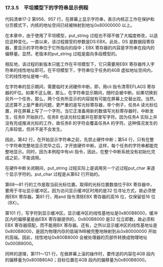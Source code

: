 ### 17.3.5　平坦模型下的字符串显示例程

代码清单17-2 第956、957 行，在屏幕上显示字符串，表示内核正工作在保护和分页模式下，内核的地址空间已经被映射到地址0x80000000 以上。

在本章中，由于使用了平坦模型，put_string 过程也不得不做了大幅度修改，以适应这种变化。一直以来，该过程接受的参数是DS:EBX。此处，DS 是数据段寄存器，要显示的字符串位于它所指向的段中；EBX 寄存器的内容是字符串在段内的偏移量。显然，老版本的put_string 过程是面向多段模型的。

相反地，该过程的新版本只能工作在平坦模型下，它只需要用EBX 寄存器传入字符串的线性地址即可。在平坦模型下，字符串位于任务的4GB 虚拟地址空间内，它的线性地址是唯一的。

在字符串的显示期间，需要临时关闭硬件中断，即，用cli 指令清零EFLAGS 寄存器的IF位。如果不这么做，那么，在字符串显示期间，随时会被中断。如果切换到另外一个任务，那么，两个任务所显示的内容就有可能在屏幕上交替出现。当然，这还算不上是严重的问题，更严重的是写光标寄存器，举个例子，任务A 读光标位置，并在屏幕上写了一个字符。当它正准备用新的数值写光标寄存器时，中断发生，任务B 开始执行。任务B 也读光标位置并在那里写字符。因为任务A 实际上并没有完成推进光标的工作，故任务B 的字符会覆盖任务A 的字符。这种情况发生的几率较低，但并不是不会发生。

因此，第42 行，在开始显示字符串之前，先禁止硬件中断；第54 行，只有在整个字符串完整地显示完毕之后，才开放硬件中断。这样，每个任务的字符串都能完整地显示。同时，因为本例程中有sti 指令，因此，在整个中断系统没有初始化完成之前，不能调用。

在硬件中断关闭期间，put_string 过程实际上是调用另一个近过程put_char 来逐个显示字符的。put_char 过程是从第62 行开始的。

第68～81 行的工作是取当前光标位置。取得的光标位置数值位于BX 寄存器中，要用于寻址显示缓冲区。因为访问显示缓冲区时用的是32 位寻址方式，故必须使用EBX 寄存器。第81 行，用and 指令清除EBX 寄存器的高16 位，仅保留低16 位（BX）。

第101 行，写字符到显示缓冲区。显示缓冲区的线性基地址是0x800B8000，缓冲区内的偏移量是由EBX 寄存器提供的，0x800B8000 是32 位立即数，故必须和EBX 寄存器搭配，而不能用BX 寄存器。还有，之所以显示缓冲区的线性基地址是0x800B8000，是因为物理内存的低端1MB被完整地映射到从0x80000000 开始的高端。因此，线性地址0x800B8000 会被处理器的页部件转换成物理地址0x000B8000。

同样的道理，第111～121 行，在做屏幕上滚的操作时，要传送的内容在4GB 段内的偏移量为0x800B80A0；目标位置在4GB 段内的偏移量为0x800B8000。